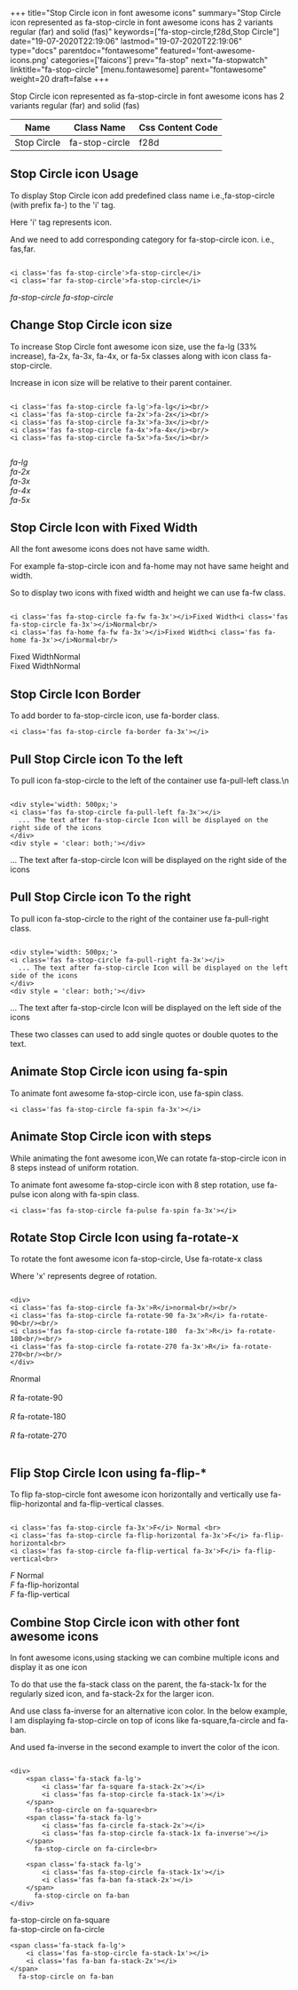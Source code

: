 +++
title="Stop Circle icon in font awesome icons"
summary="Stop Circle icon represented as fa-stop-circle in font awesome icons has 2 variants regular (far) and solid (fas)"
keywords=["fa-stop-circle,f28d,Stop Circle"]
date="19-07-2020T22:19:06"
lastmod="19-07-2020T22:19:06"
type="docs"
parentdoc="fontawesome"
featured='font-awesome-icons.png'
categories=['faicons']
prev="fa-stop"
next="fa-stopwatch"
linktitle="fa-stop-circle"
[menu.fontawesome]
parent="fontawesome"
weight=20
draft=false
+++


Stop Circle icon represented as fa-stop-circle in font awesome icons has 2 variants regular (far) and solid (fas)

<div class='table-responsive'><table class='table'><thead><tr><th>Name</th><th>Class Name</th><th>Css Content Code</th></tr></thead><tbody><tr><td>Stop Circle</td><td>fa-stop-circle</td><td>f28d</td></tr></tbody></table></div>



## Stop Circle icon Usage

To display Stop Circle icon add predefined class name i.e.,fa-stop-circle (with prefix fa-) to the 'i' tag.

Here 'i' tag represents icon.

And we need to add corresponding category for fa-stop-circle icon. i.e., fas,far.


```

<i class='fas fa-stop-circle'>fa-stop-circle</i>
<i class='far fa-stop-circle'>fa-stop-circle</i>
```

<i class='fas fa-stop-circle'>fa-stop-circle</i>
<i class='far fa-stop-circle'>fa-stop-circle</i>




## Change Stop Circle icon size
To increase Stop Circle font awesome icon size, use the fa-lg (33% increase), fa-2x, fa-3x, fa-4x, or fa-5x classes along with icon class fa-stop-circle.

Increase in icon size will be relative to their parent container. 

```

<i class='fas fa-stop-circle fa-lg'>fa-lg</i><br/>
<i class='fas fa-stop-circle fa-2x'>fa-2x</i><br/>
<i class='fas fa-stop-circle fa-3x'>fa-3x</i><br/>
<i class='fas fa-stop-circle fa-4x'>fa-4x</i><br/>
<i class='fas fa-stop-circle fa-5x'>fa-5x</i><br/>
            
```

<i class='fas fa-stop-circle fa-lg'>fa-lg</i><br/>
<i class='fas fa-stop-circle fa-2x'>fa-2x</i><br/>
<i class='fas fa-stop-circle fa-3x'>fa-3x</i><br/>
<i class='fas fa-stop-circle fa-4x'>fa-4x</i><br/>
<i class='fas fa-stop-circle fa-5x'>fa-5x</i><br/>
            



## Stop Circle Icon with Fixed Width 

All the font awesome icons does not have same width.

For example fa-stop-circle icon and fa-home may not have same height and width.

So to display two icons with fixed width and height we can use fa-fw class.


```

<i class='fas fa-stop-circle fa-fw fa-3x'></i>Fixed Width<i class='fas fa-stop-circle fa-3x'></i>Normal<br/>
<i class='fas fa-home fa-fw fa-3x'></i>Fixed Width<i class='fas fa-home fa-3x'></i>Normal<br/>
```

<i class='fas fa-stop-circle fa-fw fa-3x'></i>Fixed Width<i class='fas fa-stop-circle fa-3x'></i>Normal<br/>
<i class='fas fa-home fa-fw fa-3x'></i>Fixed Width<i class='fas fa-home fa-3x'></i>Normal<br/>



## Stop Circle Icon Border 

To add border to fa-stop-circle icon, use fa-border class.


```
<i class='fas fa-stop-circle fa-border fa-3x'></i>

```
<i class='fas fa-stop-circle fa-border fa-3x'></i>





## Pull Stop Circle icon To the left

To pull icon fa-stop-circle to the left of the container use fa-pull-left class.\n

```

<div style='width: 500px;'>
<i class='fas fa-stop-circle fa-pull-left fa-3x'></i>
  ... The text after fa-stop-circle Icon will be displayed on the right side of the icons
</div>
<div style = 'clear: both;'></div>
```

<div style='width: 500px;'>
<i class='fas fa-stop-circle fa-pull-left fa-3x'></i>
  ... The text after fa-stop-circle Icon will be displayed on the right side of the icons
</div>
<div style = 'clear: both;'></div>




## Pull Stop Circle icon To the right
To pull icon fa-stop-circle to the right of the container use fa-pull-right class.

```

<div style='width: 500px;'>
<i class='fas fa-stop-circle fa-pull-right fa-3x'></i>
  ... The text after fa-stop-circle Icon will be displayed on the left side of the icons
</div>
<div style = 'clear: both;'></div>
```

<div style='width: 500px;'>
<i class='fas fa-stop-circle fa-pull-right fa-3x'></i>
  ... The text after fa-stop-circle Icon will be displayed on the left side of the icons
</div>
<div style = 'clear: both;'></div>

These two classes can used to add single quotes or double quotes to the text.


## Animate Stop Circle icon using fa-spin
To animate font awesome fa-stop-circle icon, use fa-spin class.

```
<i class='fas fa-stop-circle fa-spin fa-3x'></i>
```
<i class='fas fa-stop-circle fa-spin fa-3x'></i>




## Animate Stop Circle icon with steps
While animating the font awesome icon,We can rotate fa-stop-circle icon in 8 steps instead of uniform rotation.

To animate font awesome fa-stop-circle icon with 8 step rotation, use fa-pulse icon along with fa-spin class.


```
<i class='fas fa-stop-circle fa-pulse fa-spin fa-3x'></i>

```
<i class='fas fa-stop-circle fa-pulse fa-spin fa-3x'></i>





## Rotate Stop Circle Icon using fa-rotate-x
To rotate the font awesome icon fa-stop-circle, Use fa-rotate-x class

Where 'x' represents degree of rotation.


```

<div>
<i class='fas fa-stop-circle fa-3x'>R</i>normal<br/><br/>
<i class='fas fa-stop-circle fa-rotate-90 fa-3x'>R</i> fa-rotate-90<br/><br/> 
<i class='fas fa-stop-circle fa-rotate-180  fa-3x'>R</i> fa-rotate-180<br/><br/> 
<i class='fas fa-stop-circle fa-rotate-270 fa-3x'>R</i> fa-rotate-270<br/><br/>
</div>
```

<div>
<i class='fas fa-stop-circle fa-3x'>R</i>normal<br/><br/>
<i class='fas fa-stop-circle fa-rotate-90 fa-3x'>R</i> fa-rotate-90<br/><br/> 
<i class='fas fa-stop-circle fa-rotate-180  fa-3x'>R</i> fa-rotate-180<br/><br/> 
<i class='fas fa-stop-circle fa-rotate-270 fa-3x'>R</i> fa-rotate-270<br/><br/>
</div>




## Flip Stop Circle Icon using fa-flip-*
To flip fa-stop-circle font awesome icon horizontally and vertically use fa-flip-horizontal and fa-flip-vertical classes. 

```

<i class='fas fa-stop-circle fa-3x'>F</i> Normal <br>
<i class='fas fa-stop-circle fa-flip-horizontal fa-3x'>F</i> fa-flip-horizontal<br>
<i class='fas fa-stop-circle fa-flip-vertical fa-3x'>F</i> fa-flip-vertical<br>
```

<i class='fas fa-stop-circle fa-3x'>F</i> Normal <br>
<i class='fas fa-stop-circle fa-flip-horizontal fa-3x'>F</i> fa-flip-horizontal<br>
<i class='fas fa-stop-circle fa-flip-vertical fa-3x'>F</i> fa-flip-vertical<br>




## Combine Stop Circle icon with other font awesome icons
In font awesome icons,using stacking we can combine multiple icons and display it as one icon 

To do that use the fa-stack class on the parent, the fa-stack-1x for the regularly sized icon, and fa-stack-2x for the larger icon.

And use class fa-inverse for an alternative icon color. 
In the below example, I am displaying fa-stop-circle on top of icons like fa-square,fa-circle and fa-ban.

And used fa-inverse in the second example to invert the color of the icon.

```

<div>
    <span class='fa-stack fa-lg'>
        <i class='far fa-square fa-stack-2x'></i>
        <i class='fas fa-stop-circle fa-stack-1x'></i>
    </span>
      fa-stop-circle on fa-square<br>
    <span class='fa-stack fa-lg'>
        <i class='fas fa-circle fa-stack-2x'></i>
        <i class='fas fa-stop-circle fa-stack-1x fa-inverse'></i>
    </span>
      fa-stop-circle on fa-circle<br>

    <span class='fa-stack fa-lg'>
        <i class='fas fa-stop-circle fa-stack-1x'></i>
        <i class='fas fa-ban fa-stack-2x'></i>
    </span>
      fa-stop-circle on fa-ban
</div>
```

<div>
    <span class='fa-stack fa-lg'>
        <i class='far fa-square fa-stack-2x'></i>
        <i class='fas fa-stop-circle fa-stack-1x'></i>
    </span>
      fa-stop-circle on fa-square<br>
    <span class='fa-stack fa-lg'>
        <i class='fas fa-circle fa-stack-2x'></i>
        <i class='fas fa-stop-circle fa-stack-1x fa-inverse'></i>
    </span>
      fa-stop-circle on fa-circle<br>

    <span class='fa-stack fa-lg'>
        <i class='fas fa-stop-circle fa-stack-1x'></i>
        <i class='fas fa-ban fa-stack-2x'></i>
    </span>
      fa-stop-circle on fa-ban
</div>






